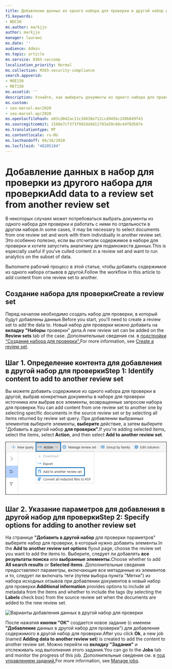 ```yaml
---
title: Добавление данных из одного набора для проверки в другой набор для проверки
f1.keywords:
- NOCSH
ms.author: markjjo
author: markjjo
manager: laurawi
ms.date: ''
audience: Admin
ms.topic: article
ms.service: O365-seccomp
localization_priority: Normal
ms.collection: M365-security-compliance
search.appverid:
- MOE150
- MET150
ms.assetid: ''
description: Узнайте, как выбирать документы из одного набора для проверки и работать с ними по отдельности в другом наборе в случае Advanced eDiscovery.
ms.custom:
- seo-marvel-mar2020
- seo-marvel-apr2020
ms.openlocfilehash: e03cd042ac11c36838e712ccd945bc249b849f43
ms.sourcegitcommit: 2160e7cf373f992dd4d11793a59cb8c44f8d587e
ms.translationtype: MT
ms.contentlocale: ru-RU
ms.lasthandoff: 09/26/2020
ms.locfileid: "48285184"
---
```

# <a name="add-data-to-a-review-set-from-another-review-set"></a><span data-ttu-id="682bb-103">Добавление данных в набор для проверки из другого набора для проверки</span><span class="sxs-lookup"><span data-stu-id="682bb-103">Add data to a review set from another review set</span></span>

<span data-ttu-id="682bb-104">В некоторых случаях может потребоваться выбрать документы из одного набора для проверки и работать с ними по отдельности в другом наборе.</span><span class="sxs-lookup"><span data-stu-id="682bb-104">In some cases, it may be necessary to select documents from one review set and work with them individually in another review set.</span></span> <span data-ttu-id="682bb-105">Это особенно полезно, если вы отсчитали содержимое в наборе для проверки и хотите запустить аналитику для подмножеств данных.</span><span class="sxs-lookup"><span data-stu-id="682bb-105">This is especially useful if you've culled content in a review set and want to run analytics on the subset of data.</span></span>

<span data-ttu-id="682bb-106">Выполните рабочий процесс в этой статье, чтобы добавить содержимое из одного набора отзывов в другой.</span><span class="sxs-lookup"><span data-stu-id="682bb-106">Follow the workflow in this article to add content from one review set to another.</span></span>

## <a name="create-a-review-set"></a><span data-ttu-id="682bb-107">Создание набора для проверки</span><span class="sxs-lookup"><span data-stu-id="682bb-107">Create a review set</span></span>

<span data-ttu-id="682bb-108">Перед началом необходимо создать набор для проверки, в который будут добавлены данные.</span><span class="sxs-lookup"><span data-stu-id="682bb-108">Before you start, you'll need to create a review set to add the data to.</span></span>  <span data-ttu-id="682bb-109">Новый набор для проверки можно добавить на **вкладку "Наборы** проверки" дела.</span><span class="sxs-lookup"><span data-stu-id="682bb-109">A new review set can be added on the **Review sets** tab of the case.</span></span> <span data-ttu-id="682bb-110">Дополнительные сведения см. в [подстройки "Создание набора для проверки".](managing-review-sets.md#create-a-review-set)</span><span class="sxs-lookup"><span data-stu-id="682bb-110">For more information, see [Create a review set](managing-review-sets.md#create-a-review-set).</span></span>

## <a name="step-1-identify-content-to-add-to-another-review-set"></a><span data-ttu-id="682bb-111">Шаг 1. Определение контента для добавления в другой набор для проверки</span><span class="sxs-lookup"><span data-stu-id="682bb-111">Step 1: Identify content to add to another review set</span></span>

<span data-ttu-id="682bb-112">Вы можете добавить содержимое из одного набора для проверки в другой, выбрав конкретные документы в наборе для проверки источника или выбрав все элементы, возвращенные запросом набора для проверки.</span><span class="sxs-lookup"><span data-stu-id="682bb-112">You can add content from one review set to another one by selecting specific documents in the source review set or by selecting all items returned by review set query.</span></span> <span data-ttu-id="682bb-113">При добавлении выбранных элементов выберите элементы, **выберите** действие, а затем выберите "Добавить в другой набор **для проверки".**</span><span class="sxs-lookup"><span data-stu-id="682bb-113">If you're adding selected items, select the items, select **Action**, and then select **Add to another review set**.</span></span>

![Добавление в другой набор отзывов в меню "Действие"](../media/64f2a4d4-eba3-4ab3-a3ba-d519feea3142.png)

## <a name="step-2-specify-options-for-adding-to-another-review-set"></a><span data-ttu-id="682bb-115">Шаг 2. Указание параметров для добавления в другой набор для проверки</span><span class="sxs-lookup"><span data-stu-id="682bb-115">Step 2: Specify options for adding to another review set</span></span>

<span data-ttu-id="682bb-116">На странице **"Добавить в другой набор** для проверки параметров" выберите набор для проверки, в который нужно добавить элементы.</span><span class="sxs-lookup"><span data-stu-id="682bb-116">In the **Add to another review set options** flyout page, choose the review set you want to add the items to.</span></span> <span data-ttu-id="682bb-117">Выберите, следует ли добавлять **все результаты поиска** или **выбранные элементы.**</span><span class="sxs-lookup"><span data-stu-id="682bb-117">Choose whether to add **All search results** or **Selected items**.</span></span>  <span data-ttu-id="682bb-118"> Дополнительные сведения предоставляют параметры, включающие все метаданные из элементов  и то, следует ли включать теги (путем выбора пункта "Метки") из набора исходных отзывов при добавлении документов в новый набор для проверки.</span><span class="sxs-lookup"><span data-stu-id="682bb-118">**Additional information** provides options to include all metadata from the items and whether to include the tags (by selecting the **Labels** check box) from the source review set when the documents are added to the new review set.</span></span>  

![Варианты добавления данных в другой набор для проверки](../media/6440ee44-68fd-44d7-b43a-3a477345525c.png)

<span data-ttu-id="682bb-120">После нажатия **кнопки "ОК"** создается новое задание (с именем **"Добавление** данных в другой набор для проверки") для добавления содержимого в другой набор для проверки.</span><span class="sxs-lookup"><span data-stu-id="682bb-120">After you click **Ok**, a new job (named **Adding data to another review set**) is created to add the content to another review set.</span></span> <span data-ttu-id="682bb-121">Можно перейти на **вкладку "Задания"** и отслеживать ход выполнения этого задания.</span><span class="sxs-lookup"><span data-stu-id="682bb-121">You can go to the **Jobs** tab and monitor the progress of this job.</span></span> <span data-ttu-id="682bb-122">Дополнительные сведения см. в [под управлением заданий.](managing-jobs-ediscovery20.md)</span><span class="sxs-lookup"><span data-stu-id="682bb-122">For more information, see [Manage jobs](managing-jobs-ediscovery20.md).</span></span>
